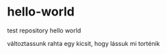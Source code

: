 hello-world
===========

test repository hello world

változtassunk rahta egy kicsit, hogy lássuk mi torténik
